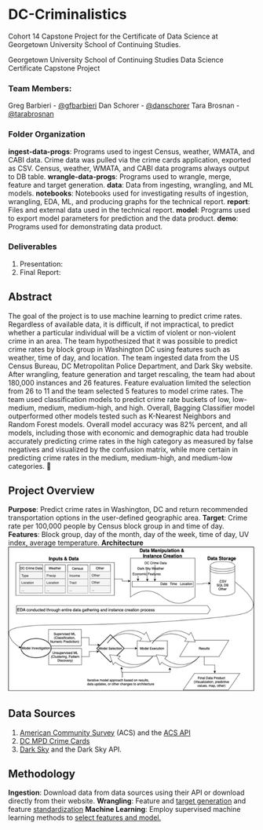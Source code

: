# DC-Criminalistics
Cohort 14 Capstone Project for the Certificate of Data Science at Georgetown University School of Continuing Studies.

Georgetown University
School of Continuing Studies
Data Science Certificate Capstone Project

### Team Members:
Greg Barbieri - [@gfbarbieri](https://github.com/gfbarbieri)
Dan Schorer - [@danschorer](https://github.com/danschorer)
Tara Brosnan - [@tarabrosnan](https://github.com/tarabrosnan)

### Folder Organization
**ingest-data-progs**: Programs used to ingest Census, weather, WMATA, and CABI data. Crime data was pulled via the crime cards application, exported as CSV. Census, weather, WMATA, and CABI data programs always output to DB table.
**wrangle-data-progs**: Programs used to wrangle, merge, feature and target generation.
**data**: Data from ingesting, wrangling, and ML models.
**notebooks**: Notebooks used for investigating results of ingestion, wrangling, EDA, ML, and producing graphs for the technical report.
**report**: Files and external data used in the technical report.
**model**: Programs used to export model parameters for prediction and the data product.
**demo**: Programs used for demonstrating data product.

### Deliverables
1. Presentation:
2. Final Report:

## Abstract
The goal of the project is to use machine learning to predict crime rates. Regardless of available data, it is difficult, if not impractical, to predict whether a particular individual will be a victim of violent or non-violent crime in an area. The team hypothesized that it was possible to predict crime rates by block group in Washington DC using features such as weather, time of day, and location. The team ingested data from the US Census Bureau, DC Metropolitan Police Department, and Dark Sky website. After wrangling, feature generation and target rescaling, the team had about 180,000 instances and 26 features. Feature evaluation limited the selection from 26 to 11 and the team selected 5 features to model crime rates. The team used classification models to predict crime rate buckets of low, low-medium, medium, medium-high, and high. Overall, Bagging Classifier model outperformed other models tested such as K-Nearest Neighbors and Random Forest models. Overall model accuracy was 82% percent, and all models, including those with economic and demographic data had trouble accurately predicting crime rates in the high category as measured by false negatives and visualized by the confusion matrix, while more certain in predicting crime rates in the medium, medium-high, and medium-low categories.

## Project Overview
**Purpose**: Predict crime rates in Washington, DC and return recommended transportation options in the user-defined geographic area.
**Target**: Crime rate per 100,000 people by Census block group in and time of day.
**Features**: Block group, day of the month, day of the week, time of day, UV index, average temperature.
**Architecture**
![Architecture Logo](report/architecture.png)

## Data Sources
1. [American Community Survey](https://www.census.gov/programs-surveys/acs) (ACS) and the [ACS API](https://www.census.gov/data/developers/data-sets/acs-5year.html)
2. [DC MPD Crime Cards](https://dcatlas.dcgis.dc.gov/crimecards/)
3. [Dark Sky](https://darksky.net) and the Dark Sky API.

## Methodology
**Ingestion**: Download data from data sources using their API or download directly from their website.
**Wrangling**: Feature and [target generation](https://github.com/georgetown-analytics/DC-Criminalistics/blob/master/notebooks/Wrangle_Target_Rescaling.ipynb) and feature [standardization](https://github.com/georgetown-analytics/DC-Criminalistics/blob/master/notebooks/Model_Feature_Standardization.ipynb)
**Machine Learning**: Employ supervised machine learning methods to [select features and model.](https://github.com/georgetown-analytics/DC-Criminalistics/blob/master/notebooks/Model_Feature_Selection_Modelling.ipynb)

